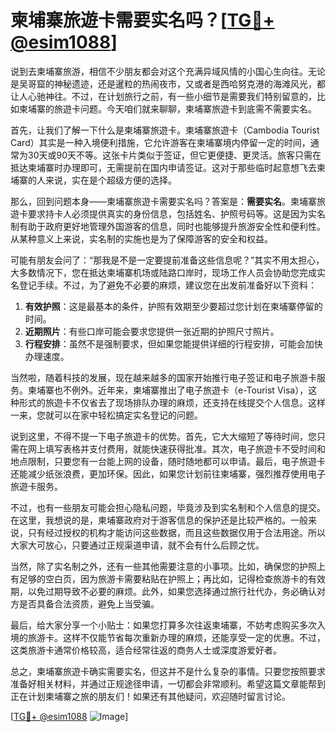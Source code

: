 # 柬埔寨旅遊卡需要实名吗？[[TG💪+ @esim1088](https://t.me/s/esim1088)]

说到去柬埔寨旅游，相信不少朋友都会对这个充满异域风情的小国心生向往。无论是吴哥窟的神秘遗迹，还是暹粒的热闹夜市，又或者是西哈努克港的海滩风光，都让人心驰神往。不过，在计划旅行之前，有一些小细节是需要我们特别留意的，比如柬埔寨的旅遊卡问题。今天咱们就来聊聊，柬埔寨旅遊卡到底需不需要实名。

首先，让我们了解一下什么是柬埔寨旅遊卡。柬埔寨旅遊卡（Cambodia Tourist Card）其实是一种入境便利措施，它允许游客在柬埔寨境内停留一定的时间，通常为30天或90天不等。这张卡片类似于签证，但它更便捷、更灵活。旅客只需在抵达柬埔寨时办理即可，无需提前在国内申请签证。这对于那些临时起意想飞去柬埔寨的人来说，实在是个超级方便的选择。

那么，回到问题本身——柬埔寨旅遊卡需要实名吗？答案是：**需要实名**。柬埔寨旅遊卡要求持卡人必须提供真实的身份信息，包括姓名、护照号码等。这是因为实名制有助于政府更好地管理外国游客的信息，同时也能够提升旅游安全性和便利性。从某种意义上来说，实名制的实施也是为了保障游客的安全和权益。

可能有朋友会问了：“那我是不是一定要提前准备这些信息呢？”其实不用太担心，大多数情况下，您在抵达柬埔寨机场或陆路口岸时，现场工作人员会协助您完成实名登记手续。不过，为了避免不必要的麻烦，建议您在出发前准备好以下资料：

1. **有效护照**：这是最基本的条件，护照有效期至少要超过您计划在柬埔寨停留的时间。
2. **近期照片**：有些口岸可能会要求您提供一张近期的护照尺寸照片。
3. **行程安排**：虽然不是强制要求，但如果您能提供详细的行程安排，可能会加快办理速度。

当然啦，随着科技的发展，现在越来越多的国家开始推行电子签证和电子旅游卡服务。柬埔寨也不例外。近年来，柬埔寨推出了电子旅遊卡（e-Tourist Visa），这种形式的旅遊卡不仅省去了现场排队办理的麻烦，还支持在线提交个人信息。这样一来，您就可以在家中轻松搞定实名登记的问题。

说到这里，不得不提一下电子旅遊卡的优势。首先，它大大缩短了等待时间，您只需在网上填写表格并支付费用，就能快速获得批准。其次，电子旅遊卡不受时间和地点限制，只要您有一台能上网的设备，随时随地都可以申请。最后，电子旅遊卡还能减少纸张浪费，更加环保。因此，如果您计划前往柬埔寨，强烈推荐使用电子旅遊卡服务。

不过，也有一些朋友可能会担心隐私问题，毕竟涉及到实名制和个人信息的提交。在这里，我想说的是，柬埔寨政府对于游客信息的保护还是比较严格的。一般来说，只有经过授权的机构才能访问这些数据，而且这些数据仅用于合法用途。所以大家大可放心，只要通过正规渠道申请，就不会有什么后顾之忧。

当然，除了实名制之外，还有一些其他需要注意的小事项。比如，确保您的护照上有足够的空白页，因为旅游卡需要粘贴在护照上；再比如，记得检查旅游卡的有效期，以免过期导致不必要的麻烦。此外，如果您选择通过旅行社代办，务必确认对方是否具备合法资质，避免上当受骗。

最后，给大家分享一个小贴士：如果您打算多次往返柬埔寨，不妨考虑购买多次入境的旅游卡。这样不仅能节省每次重新办理的麻烦，还能享受一定的优惠。不过，这类旅游卡通常价格较高，适合经常往返的商务人士或深度游爱好者。

总之，柬埔寨旅遊卡确实需要实名，但这并不是什么复杂的事情。只要您按照要求准备好相关材料，并通过正规途径申请，一切都会非常顺利。希望这篇文章能帮到正在计划柬埔寨之旅的朋友们！如果还有其他疑问，欢迎随时留言讨论。

[[TG💪+ @esim1088](https://t.me/s/esim1088) ![Image](https://i.postimg.cc/4NQfJmqS/Snipaste-2025-05-13-00-14-12.png)]